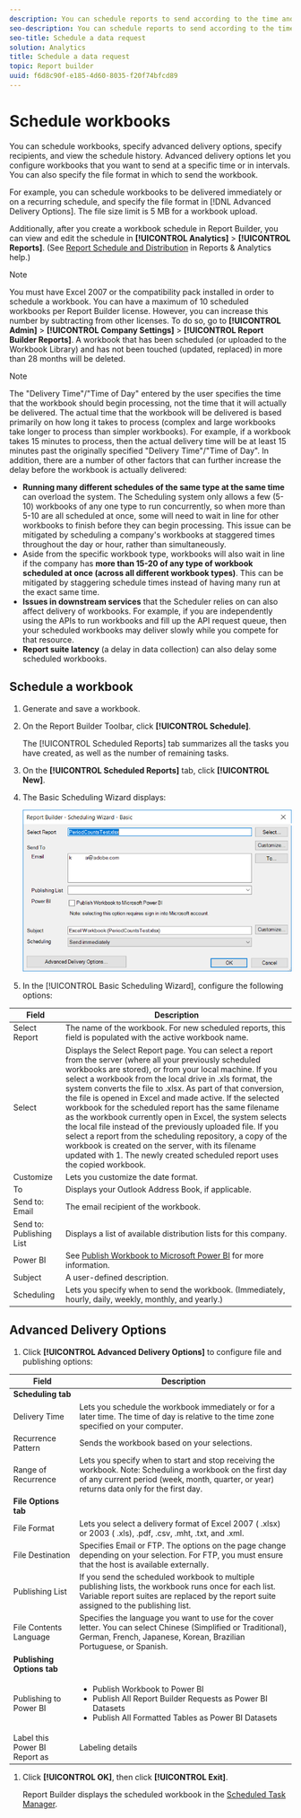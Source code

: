```yaml
---
description: You can schedule reports to send according to the time and file format that you define.
seo-description: You can schedule reports to send according to the time and file format that you define.
seo-title: Schedule a data request
solution: Analytics
title: Schedule a data request
topic: Report builder
uuid: f6d8c90f-e185-4d60-8035-f20f74bfcd89
---
```


# Schedule workbooks

You can schedule workbooks, specify advanced delivery options, specify recipients, and view the schedule history. Advanced delivery options let you configure workbooks that you want to send at a specific time or in intervals. You can also specify the file format in which to send the workbook.

For example, you can schedule workbooks to be delivered immediately or on a recurring schedule, and specify the file format in [!DNL Advanced Delivery Options]. The file size limit is 5 MB for a workbook upload.

Additionally, after you create a workbook schedule in Report Builder, you can view and edit the schedule in **[!UICONTROL Analytics]** > **[!UICONTROL Reports]**. (See [Report Schedule and Distribution](/help/analyze/reports-analytics/scheduling.md) in Reports & Analytics help.)

>[!NOTE]
>
>You must have Excel 2007 or the compatibility pack installed in order to schedule a workbook. You can have a maximum of 10 scheduled workbooks per Report Builder license. However, you can increase this number by subtracting from other licenses. To do so, go to **[!UICONTROL Admin]** > **[!UICONTROL Company Settings]** > **[!UICONTROL Report Builder Reports]**. A workbook that has been scheduled (or uploaded to the Workbook Library) and has not been touched (updated, replaced) in more than 28 months will be deleted.

>[!NOTE]
>
>The "Delivery Time"/"Time of Day" entered by the user specifies the time that the workbook should begin processing, not the time that it will actually be delivered. The actual time that the workbook will be delivered is based primarily on how long it takes to process (complex and large workbooks take longer to process than simpler workbooks). For example, if a workbook takes 15 minutes to process, then the actual delivery time will be at least 15 minutes past the originally specified "Delivery Time"/"Time of Day".
>In addition, there are a number of other factors that can further increase the delay before the workbook is actually delivered:
>
> * **Running many different schedules of the same type at the same time** can overload the system. The Scheduling system only allows a few (5-10) workbooks of any one type to run concurrently, so when more than 5-10 are all scheduled at once, some will need to wait in line for other workbooks to finish before they can begin processing. This issue can be mitigated by scheduling a company's workbooks at staggered times throughout the day or hour, rather than simultaneously.
> * Aside from the specific workbook type, workbooks will also wait in line if the company has **more than 15-20 of any type of workbook scheduled at once (across all different workbook types)**. This can be mitigated by staggering schedule times instead of having many run at the exact same time.
> * **Issues in downstream services** that the Scheduler relies on can also affect delivery of workbooks. For example, if you are independently using the APIs to run workbooks and fill up the API request queue, then your scheduled workbooks may deliver slowly while you compete for that resource.
> * **Report suite latency** (a delay in data collection) can also delay some scheduled workbooks.

## Schedule a workbook

1. Generate and save a workbook.
1. On the Report Builder Toolbar, click **[!UICONTROL Schedule]**.

   The [!UICONTROL Scheduled Reports] tab summarizes all the tasks you have created, as well as the number of remaining tasks.
1. On the **[!UICONTROL Scheduled Reports]** tab, click **[!UICONTROL New]**.
1. The Basic Scheduling Wizard displays:

   ![](assets/simple-schedule-wizard.png)

1. In the [!UICONTROL Basic Scheduling Wizard], configure the following options:

| Field | Description |
|--- |--- |
|Select Report|The name of the workbook. For new scheduled reports, this field is populated with the active workbook name.|
|Select|Displays the  Select Report page. You can select a report from the server (where all your previously scheduled workbooks are stored), or from your local machine. If you select a workbook from the local drive in  .xls format, the system converts the file to  .xlsx. As part of that conversion, the file is opened in Excel and made active. If the selected workbook for the scheduled report has the same filename as the workbook currently open in Excel, the system selects the local file instead of the previously uploaded file. If you select a report from the scheduling repository, a copy of the workbook is created on the server, with its filename updated with 1. The newly created scheduled report uses the copied workbook.|
|Customize|Lets you customize the date format.|
|To|Displays your Outlook Address Book, if applicable.|
|Send to: Email|The email recipient of the workbook.|
|Send to: Publishing List|Displays a list of available distribution lists for this company.|
|Power BI|See [Publish Workbook to Microsoft Power BI](/help/analyze/report-builder/c-publish-power-bi/integration-power-bi.md) for more information.|
|Subject|A user-defined description.|
|Scheduling|Lets you specify when to send the workbook. (Immediately, hourly, daily, weekly, monthly, and yearly.)| 

## Advanced Delivery Options

1. Click **[!UICONTROL Advanced Delivery Options]** to configure file and publishing options:

| Field | Description |
|--- |--- |
|**Scheduling tab**||
|Delivery Time|Lets you schedule the workbook immediately or for a later time. The time of day is relative to the time zone specified on your computer.|
|Recurrence Pattern|Sends the workbook based on your selections.|
|Range of Recurrence|Lets you specify when to start and stop receiving the workbook.   Note:  Scheduling a workbook on the first day of any current period (week, month, quarter, or year) returns data only for the first day.|
|**File Options tab**||
|File Format|Lets you select a delivery format of Excel 2007 ( .xlsx) or 2003 ( .xls),  .pdf, .csv, .mht, .txt, and .xml.|
|File Destination|Specifies Email or FTP. The options on the page change depending on your selection. For FTP, you must ensure that the host is available externally.|
|Publishing List|If you send the scheduled workbook to multiple publishing lists, the workbook runs once for each list. Variable report suites are replaced by the report suite assigned to the publishing list.|
|File Contents Language|Specifies the language you want to use for the cover letter. You can select Chinese (Simplified or Traditional), German, French, Japanese, Korean, Brazilian Portuguese, or Spanish.|
|**Publishing Options tab**||
|Publishing to Power BI|<ul><li>Publish Workbook to Power BI</li><li>Publish All Report Builder Requests as Power BI Datasets</li><li>Publish All Formatted Tables as Power BI Datasets</li></ul>|
|Label this Power BI Report as|Labeling details|

1. Click **[!UICONTROL OK]**, then click **[!UICONTROL Exit]**.

   Report Builder displays the scheduled workbook in the [Scheduled Task Manager](/help/analyze/report-builder/r-arb-scheduled-reports.md).

